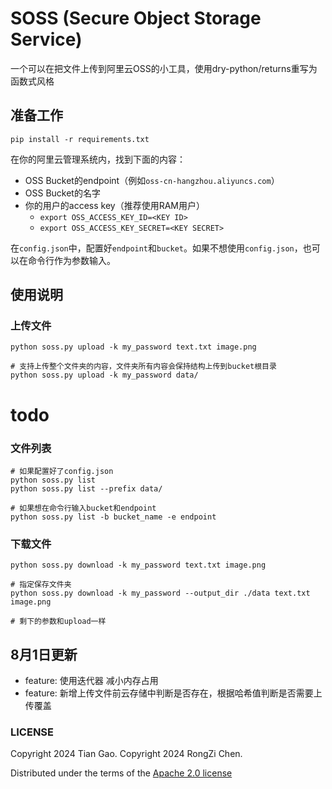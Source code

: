 # SOSS (Secure Object Storage Service)

一个可以在把文件上传到阿里云OSS的小工具，使用dry-python/returns重写为函数式风格

## 准备工作

```
pip install -r requirements.txt
```

在你的阿里云管理系统内，找到下面的内容：
* OSS Bucket的endpoint（例如`oss-cn-hangzhou.aliyuncs.com`）
* OSS Bucket的名字
* 你的用户的access key（推荐使用RAM用户）
    * `export OSS_ACCESS_KEY_ID=<KEY ID>`
    * `export OSS_ACCESS_KEY_SECRET=<KEY SECRET>`

在`config.json`中，配置好`endpoint`和`bucket`。如果不想使用`config.json`，也可以在命令行作为参数输入。

## 使用说明

### 上传文件

```
python soss.py upload -k my_password text.txt image.png

# 支持上传整个文件夹的内容，文件夹所有内容会保持结构上传到bucket根目录
python soss.py upload -k my_password data/
```
# todo

### 文件列表

```
# 如果配置好了config.json
python soss.py list
python soss.py list --prefix data/

# 如果想在命令行输入bucket和endpoint
python soss.py list -b bucket_name -e endpoint
```

### 下载文件

```
python soss.py download -k my_password text.txt image.png

# 指定保存文件夹
python soss.py download -k my_password --output_dir ./data text.txt image.png

# 剩下的参数和upload一样
```

## 8月1日更新
- feature: 使用迭代器 减小内存占用
- feature: 新增上传文件前云存储中判断是否存在，根据哈希值判断是否需要上传覆盖

### LICENSE

Copyright 2024 Tian Gao.
Copyright 2024 RongZi Chen.

Distributed under the terms of the [Apache 2.0 license](LICENSE)
